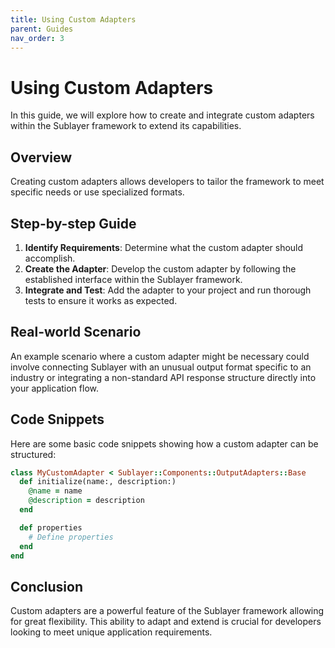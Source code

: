 ```yaml
---
title: Using Custom Adapters
parent: Guides
nav_order: 3
---
```


# Using Custom Adapters

In this guide, we will explore how to create and integrate custom adapters within the Sublayer framework to extend its capabilities.

## Overview
Creating custom adapters allows developers to tailor the framework to meet specific needs or use specialized formats.

## Step-by-step Guide
1. **Identify Requirements**: Determine what the custom adapter should accomplish.
2. **Create the Adapter**: Develop the custom adapter by following the established interface within the Sublayer framework.
3. **Integrate and Test**: Add the adapter to your project and run thorough tests to ensure it works as expected.

## Real-world Scenario
An example scenario where a custom adapter might be necessary could involve connecting Sublayer with an unusual output format specific to an industry or integrating a non-standard API response structure directly into your application flow.

## Code Snippets
Here are some basic code snippets showing how a custom adapter can be structured:
```ruby
class MyCustomAdapter < Sublayer::Components::OutputAdapters::Base
  def initialize(name:, description:)
    @name = name
    @description = description
  end

  def properties
    # Define properties
  end
end
```

## Conclusion
Custom adapters are a powerful feature of the Sublayer framework allowing for great flexibility. This ability to adapt and extend is crucial for developers looking to meet unique application requirements. 
